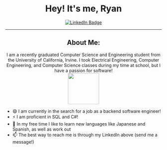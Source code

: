 <div align="center">
  <h1> Hey! It's me, Ryan</h1>
</div>

<div id="badges" align="center">
  <a href="https://www.linkedin.com/in/ryanjloveland/">
    <img src="https://img.shields.io/badge/LinkedIn-blue?style=for-the-badge&logo=linkedin&logoColor=white" alt="LinkedIn Badge"/>
  </a>
</div>

---

<h2 align="center"> About Me: </h2>
<div align="center">
I am a recently graduated Computer Science and Engineering student from the University of California, Irvine. I took Electrical Engineering, Computer Engineering, and Computer Science classes during my time at school, but I have a passion for software! 
</div>
<div align="center">
  <img src="https://media.giphy.com/media/WUlplcMpOCEmTGBtBW/giphy.gif" width="100" align="center">
</div>

- 😄 I am currently in the search for a job as a backend software engineer!
- ⚡ I am proficient in SQL and C#!
- 🤔 In my free time I like to learn new languages like Japanese and Spanish, as well as work out
- 📫 The best way to reach me is through my LinkedIn above (send me a message!)


<!--
**ryanloveland/ryanloveland** is a ✨ _special_ ✨ repository because its `README.md` (this file) appears on your GitHub profile.

Here are some ideas to get you started:

- 🔭 I’m currently working on ...
- 🌱 I’m currently learning ...
- 👯 I’m looking to collaborate on ...
- 🤔 I’m looking for help with ...
- 💬 Ask me about ...
- 📫 How to reach me: ...
- 😄 Pronouns: ...
- ⚡ Fun fact: ...
-->
